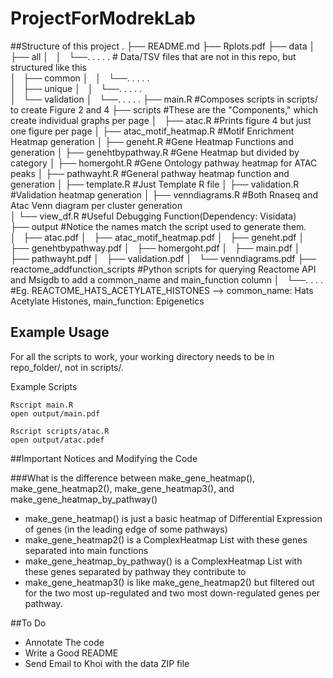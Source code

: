 # ProjectForModrekLab

##Structure of this project
.
├── README.md
├── Rplots.pdf
├── data
│   ├── all
│   │   └──. . . . .   # Data/TSV files that are not in this repo, but structured like this  
│   ├── common
│   │   └──. . . . .  
│   ├── unique
│   │   └──. . . . .  
│   └── validation
│       └──. . . . .
├── main.R            #Composes scripts in scripts/ to create Figure 2 and 4
├── scripts           #These are the "Components," which create individual graphs per page 
│   ├── atac.R        #Prints figure 4 but just one figure per page
│   ├── atac_motif_heatmap.R   #Motif Enrichment Heatmap generation
│   ├── geneht.R               #Gene Heatmap Functions and generation 
│   ├── genehtbypathway.R      #Gene Heatmap but divided by category 
│   ├── homergoht.R            #Gene Ontology pathway heatmap for ATAC peaks
│   ├── pathwayht.R            #General pathway heatmap function and generation
│   ├── template.R             #Just Template R file
│   ├── validation.R           #Validation heatmap generation
│   ├── venndiagrams.R         #Both Rnaseq and Atac Venn diagram per cluster generation     
│   └── view_df.R              #Useful Debugging Function(Dependency: Visidata)     
├── output #Notice the names match the script used to generate them.  
│   ├── atac.pdf
│   ├── atac_motif_heatmap.pdf
│   ├── geneht.pdf
│   ├── genehtbypathway.pdf
│   ├── homergoht.pdf
│   ├── main.pdf
│   ├── pathwayht.pdf
│   ├── validation.pdf
│   └── venndiagrams.pdf
├── reactome_addfunction_scripts #Python scripts for querying Reactome API and Msigdb to add a common_name and main_function column
│   └──. . . .                   #Eg. REACTOME_HATS_ACETYLATE_HISTONES  --> common_name: Hats Acetylate Histones, main_function: Epigenetics
      

## Example Usage

For all the scripts to work, your working directory needs to be in repo_folder/, not in scripts/.  

Example Scripts
```
Rscript main.R
open output/main.pdf
```

```
Rscript scripts/atac.R
open output/atac.pdef
```

##Important Notices and Modifying the Code  

###What is the difference between make_gene_heatmap(), make_gene_heatmap2(), make_gene_heatmap3(), and make_gene_heatmap_by_pathway()
- make_gene_heatmap() is just a basic heatmap of Differential Expression of genes (in the leading edge of some pathways)
- make_gene_heatmap2() is a ComplexHeatmap List with these genes separated into main functions 
- make_gene_heatmap_by_pathway() is a ComplexHeatmap List with these genes separated by pathway they contribute to
- make_gene_heatmap3() is like make_gene_heatmap2() but filtered out for the two most up-regulated and two most down-regulated genes per pathway. 








      
      
      
      
      
      
      


##To Do 
- Annotate The code
- Write a Good README
- Send Email to Khoi with the data ZIP file
